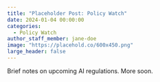```yaml
---
title: "Placeholder Post: Policy Watch"
date: 2024-01-04 00:00:00
categories:
  - Policy Watch
author_staff_member: jane-doe
image: "https://placehold.co/600x450.png"
large_header: false
---
```


Brief notes on upcoming AI regulations. More soon.
